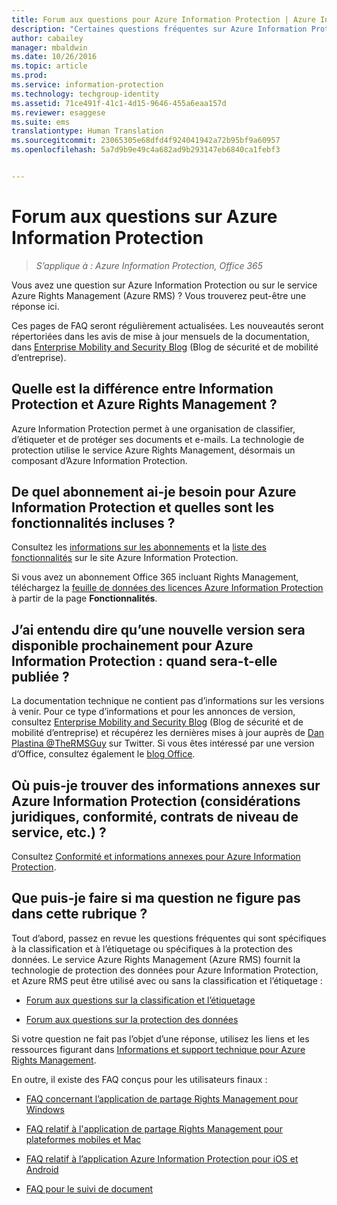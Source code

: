 ```yaml
---
title: Forum aux questions pour Azure Information Protection | Azure Information Protection
description: "Certaines questions fréquentes sur Azure Information Protection et son service de protection des données, Azure Rights Management (Azure RMS)."
author: cabailey
manager: mbaldwin
ms.date: 10/26/2016
ms.topic: article
ms.prod: 
ms.service: information-protection
ms.technology: techgroup-identity
ms.assetid: 71ce491f-41c1-4d15-9646-455a6eaa157d
ms.reviewer: esaggese
ms.suite: ems
translationtype: Human Translation
ms.sourcegitcommit: 23065305e68dfd4f924041942a72b95bf9a60957
ms.openlocfilehash: 5a7d9b9e49c4a682ad9b293147eb6840ca1febf3


---
```


# Forum aux questions sur Azure Information Protection

>*S’applique à : Azure Information Protection, Office 365*

Vous avez une question sur Azure Information Protection ou sur le service Azure Rights Management (Azure RMS) ? Vous trouverez peut-être une réponse ici.

Ces pages de FAQ seront régulièrement actualisées. Les nouveautés seront répertoriées dans les avis de mise à jour mensuels de la documentation, dans [Enterprise Mobility and Security Blog](https://blogs.technet.microsoft.com/enterprisemobility/?product=azure-information-protection,azure-rights-management-services) (Blog de sécurité et de mobilité d’entreprise).

## Quelle est la différence entre Information Protection et Azure Rights Management ?

Azure Information Protection permet à une organisation de classifier, d’étiqueter et de protéger ses documents et e-mails. La technologie de protection utilise le service Azure Rights Management, désormais un composant d’Azure Information Protection.

## De quel abonnement ai-je besoin pour Azure Information Protection et quelles sont les fonctionnalités incluses ?
Consultez les [informations sur les abonnements](https://www.microsoft.com/en-us/cloud-platform/azure-information-protection-pricing) et la [liste des fonctionnalités](https://www.microsoft.com/en-us/cloud-platform/azure-information-protection-features) sur le site Azure Information Protection. 

Si vous avez un abonnement Office 365 incluant Rights Management, téléchargez la [feuille de données des licences Azure Information Protection](http://download.microsoft.com/download/E/C/F/ECF42E71-4EC0-48FF-AA00-577AC14D5B5C/Azure_Information_Protection_licensing_datasheet_EN-US.pdf) à partir de la page **Fonctionnalités**.

## J’ai entendu dire qu’une nouvelle version sera disponible prochainement pour Azure Information Protection : quand sera-t-elle publiée ?

La documentation technique ne contient pas d’informations sur les versions à venir. Pour ce type d’informations et pour les annonces de version, consultez [Enterprise Mobility and Security Blog](https://blogs.technet.microsoft.com/enterprisemobility/?product=azure-information-protection,azure-rights-management-services) (Blog de sécurité et de mobilité d’entreprise) et récupérez les dernières mises à jour auprès de [Dan Plastina @TheRMSGuy](https://twitter.com/TheRMSGuy) sur Twitter. Si vous êtes intéressé par une version d’Office, consultez également le [blog Office](https://blogs.office.com/).

## Où puis-je trouver des informations annexes sur Azure Information Protection (considérations juridiques, conformité, contrats de niveau de service, etc.) ?

Consultez [Conformité et informations annexes pour Azure Information Protection](../understand-explore/compliance.md).

## Que puis-je faire si ma question ne figure pas dans cette rubrique ?

Tout d’abord, passez en revue les questions fréquentes qui sont spécifiques à la classification et à l’étiquetage ou spécifiques à la protection des données. Le service Azure Rights Management (Azure RMS) fournit la technologie de protection des données pour Azure Information Protection, et Azure RMS peut être utilisé avec ou sans la classification et l’étiquetage : 

- [Forum aux questions sur la classification et l’étiquetage](faqs-infoprotect.md)

- [Forum aux questions sur la protection des données](faqs-rms.md)

Si votre question ne fait pas l’objet d’une réponse, utilisez les liens et les ressources figurant dans [Informations et support technique pour Azure Rights Management](information-support.md).

En outre, il existe des FAQ conçus pour les utilisateurs finaux :

-   [FAQ concernant l’application de partage Rights Management pour Windows](https://technet.microsoft.com/dn467883)

-   [FAQ relatif à l'application de partage Rights Management pour plateformes mobiles et Mac](https://technet.microsoft.com/dn451248)

- [FAQ relatif à l’application Azure Information Protection pour iOS et Android](../rms-client/mobile-app-faq.md)

-   [FAQ pour le suivi de document](http://go.microsoft.com/fwlink/?LinkId=523977)





<!--HONumber=Oct16_HO4-->


